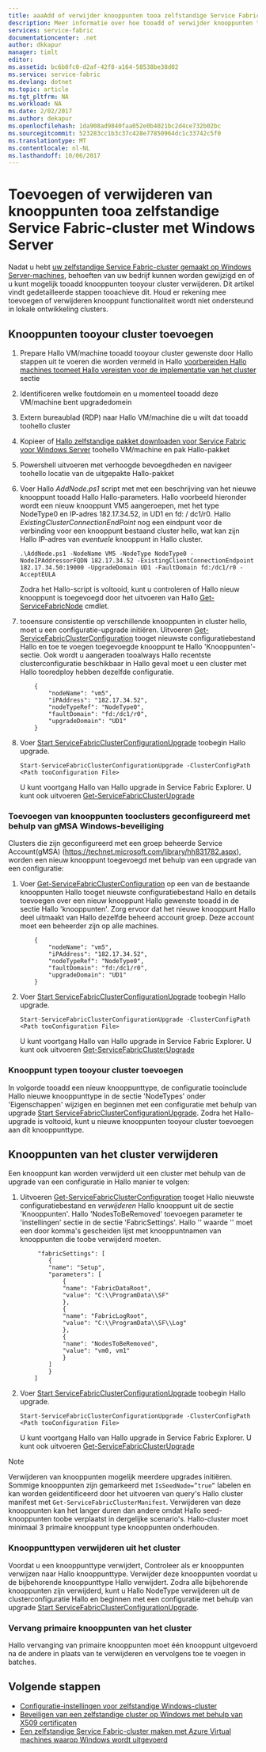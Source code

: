```yaml
---
title: aaaAdd of verwijder knooppunten tooa zelfstandige Service Fabric-cluster | Microsoft Docs
description: Meer informatie over hoe tooadd of verwijder knooppunten tooan Azure Service Fabric-cluster op een fysieke of virtuele machine met Windows Server, kan nu on-premises of in een cloud.
services: service-fabric
documentationcenter: .net
author: dkkapur
manager: timlt
editor: 
ms.assetid: bc6b8fc0-d2af-42f8-a164-58538be38d02
ms.service: service-fabric
ms.devlang: dotnet
ms.topic: article
ms.tgt_pltfrm: NA
ms.workload: NA
ms.date: 2/02/2017
ms.author: dekapur
ms.openlocfilehash: 1da908ad9840faa052e0b4021bc2d4ce732b02bc
ms.sourcegitcommit: 523283cc1b3c37c428e77850964dc1c33742c5f0
ms.translationtype: MT
ms.contentlocale: nl-NL
ms.lasthandoff: 10/06/2017
---
```

# <a name="add-or-remove-nodes-tooa-standalone-service-fabric-cluster-running-on-windows-server"></a>Toevoegen of verwijderen van knooppunten tooa zelfstandige Service Fabric-cluster met Windows Server
Nadat u hebt [uw zelfstandige Service Fabric-cluster gemaakt op Windows Server-machines](service-fabric-cluster-creation-for-windows-server.md), behoeften van uw bedrijf kunnen worden gewijzigd en of u kunt mogelijk tooadd knooppunten tooyour cluster verwijderen. Dit artikel vindt gedetailleerde stappen tooachieve dit. Houd er rekening mee toevoegen of verwijderen knooppunt functionaliteit wordt niet ondersteund in lokale ontwikkeling clusters.

## <a name="add-nodes-tooyour-cluster"></a>Knooppunten tooyour cluster toevoegen
1. Prepare Hallo VM/machine tooadd tooyour cluster gewenste door Hallo stappen uit te voeren die worden vermeld in Hallo [voorbereiden Hallo machines toomeet Hallo vereisten voor de implementatie van het cluster](service-fabric-cluster-creation-for-windows-server.md) sectie
2. Identificeren welke foutdomein en u momenteel tooadd deze VM/machine bent upgradedomein
3. Extern bureaublad (RDP) naar Hallo VM/machine die u wilt dat tooadd toohello cluster
4. Kopieer of [Hallo zelfstandige pakket downloaden voor Service Fabric voor Windows Server](http://go.microsoft.com/fwlink/?LinkId=730690) toohello VM/machine en pak Hallo-pakket
5. Powershell uitvoeren met verhoogde bevoegdheden en navigeer toohello locatie van de uitgepakte Hallo-pakket
6. Voer Hallo *AddNode.ps1* script met met een beschrijving van het nieuwe knooppunt tooadd Hallo Hallo-parameters. Hallo voorbeeld hieronder wordt een nieuw knooppunt VM5 aangeroepen, met het type NodeType0 en IP-adres 182.17.34.52, in UD1 en fd: / dc1/r0. Hallo *ExistingClusterConnectionEndPoint* nog een eindpunt voor de verbinding voor een knooppunt bestaand cluster hello, wat kan zijn Hallo IP-adres van *eventuele* knooppunt in Hallo cluster.

    ```
    .\AddNode.ps1 -NodeName VM5 -NodeType NodeType0 -NodeIPAddressorFQDN 182.17.34.52 -ExistingClientConnectionEndpoint 182.17.34.50:19000 -UpgradeDomain UD1 -FaultDomain fd:/dc1/r0 -AcceptEULA
    ```
    Zodra het Hallo-script is voltooid, kunt u controleren of Hallo nieuw knooppunt is toegevoegd door het uitvoeren van Hallo [Get-ServiceFabricNode](/powershell/module/servicefabric/get-servicefabricnode?view=azureservicefabricps) cmdlet.

7. tooensure consistentie op verschillende knooppunten in cluster hello, moet u een configuratie-upgrade initiëren. Uitvoeren [Get-ServiceFabricClusterConfiguration](/powershell/module/servicefabric/get-servicefabricclusterconfiguration?view=azureservicefabricps) tooget nieuwste configuratiebestand Hallo en toe te voegen toegevoegde knooppunt te Hallo 'Knooppunten'-sectie. Ook wordt u aangeraden tooalways Hallo recentste clusterconfiguratie beschikbaar in Hallo geval moet u een cluster met Hallo tooredploy hebben dezelfde configuratie.

    ```
        {
            "nodeName": "vm5",
            "iPAddress": "182.17.34.52",
            "nodeTypeRef": "NodeType0",
            "faultDomain": "fd:/dc1/r0",
            "upgradeDomain": "UD1"
        }
    ```
8. Voer [Start ServiceFabricClusterConfigurationUpgrade](/powershell/module/servicefabric/start-servicefabricclusterconfigurationupgrade?view=azureservicefabricps) toobegin Hallo upgrade.

    ```
    Start-ServiceFabricClusterConfigurationUpgrade -ClusterConfigPath <Path tooConfiguration File>

    ```
    U kunt voortgang Hallo van Hallo upgrade in Service Fabric Explorer. U kunt ook uitvoeren [Get-ServiceFabricClusterUpgrade](/powershell/module/servicefabric/get-servicefabricclusterupgrade?view=azureservicefabricps)

### <a name="add-nodes-tooclusters-configured-with-windows-security-using-gmsa"></a>Toevoegen van knooppunten tooclusters geconfigureerd met behulp van gMSA Windows-beveiliging
Clusters die zijn geconfigureerd met een groep beheerde Service Account(gMSA) (https://technet.microsoft.com/library/hh831782.aspx), worden een nieuw knooppunt toegevoegd met behulp van een upgrade van een configuratie:
1. Voer [Get-ServiceFabricClusterConfiguration](/powershell/module/servicefabric/get-servicefabricclusterconfiguration?view=azureservicefabricps) op een van de bestaande knooppunten Hallo tooget nieuwste configuratiebestand Hallo en details toevoegen over een nieuw knooppunt Hallo gewenste tooadd in de sectie Hallo 'knooppunten'. Zorg ervoor dat het nieuwe knooppunt Hallo deel uitmaakt van Hallo dezelfde beheerd account groep. Deze account moet een beheerder zijn op alle machines.

    ```
        {
            "nodeName": "vm5",
            "iPAddress": "182.17.34.52",
            "nodeTypeRef": "NodeType0",
            "faultDomain": "fd:/dc1/r0",
            "upgradeDomain": "UD1"
        }
    ```
2. Voer [Start ServiceFabricClusterConfigurationUpgrade](/powershell/module/servicefabric/start-servicefabricclusterconfigurationupgrade?view=azureservicefabricps) toobegin Hallo upgrade.

    ```
    Start-ServiceFabricClusterConfigurationUpgrade -ClusterConfigPath <Path tooConfiguration File>
    ```
    U kunt voortgang Hallo van Hallo upgrade in Service Fabric Explorer. U kunt ook uitvoeren [Get-ServiceFabricClusterUpgrade](/powershell/module/servicefabric/get-servicefabricclusterupgrade?view=azureservicefabricps)

### <a name="add-node-types-tooyour-cluster"></a>Knooppunt typen tooyour cluster toevoegen
In volgorde tooadd een nieuw knooppunttype, de configuratie tooinclude Hallo nieuwe knooppunttype in de sectie 'NodeTypes' onder 'Eigenschappen' wijzigen en beginnen met een configuratie met behulp van upgrade [Start ServiceFabricClusterConfigurationUpgrade](/powershell/module/servicefabric/start-servicefabricclusterconfigurationupgrade?view=azureservicefabricps). Zodra het Hallo-upgrade is voltooid, kunt u nieuwe knooppunten tooyour cluster toevoegen aan dit knooppunttype.

## <a name="remove-nodes-from-your-cluster"></a>Knooppunten van het cluster verwijderen
Een knooppunt kan worden verwijderd uit een cluster met behulp van de upgrade van een configuratie in Hallo manier te volgen:

1. Uitvoeren [Get-ServiceFabricClusterConfiguration](/powershell/module/servicefabric/get-servicefabricclusterconfiguration?view=azureservicefabricps) tooget Hallo nieuwste configuratiebestand en *verwijderen* Hallo knooppunt uit de sectie 'Knooppunten'.
Hallo 'NodesToBeRemoved' toevoegen parameter te 'instellingen' sectie in de sectie 'FabricSettings'. Hallo '' waarde '' moet een door komma's gescheiden lijst met knooppuntnamen van knooppunten die toobe verwijderd moeten.

    ```
         "fabricSettings": [
            {
            "name": "Setup",
            "parameters": [
                {
                "name": "FabricDataRoot",
                "value": "C:\\ProgramData\\SF"
                },
                {
                "name": "FabricLogRoot",
                "value": "C:\\ProgramData\\SF\\Log"
                },
                {
                "name": "NodesToBeRemoved",
                "value": "vm0, vm1"
                }
            ]
            }
        ]
    ```
2. Voer [Start ServiceFabricClusterConfigurationUpgrade](/powershell/module/servicefabric/start-servicefabricclusterconfigurationupgrade?view=azureservicefabricps) toobegin Hallo upgrade.

    ```
    Start-ServiceFabricClusterConfigurationUpgrade -ClusterConfigPath <Path tooConfiguration File>

    ```
    U kunt voortgang Hallo van Hallo upgrade in Service Fabric Explorer. U kunt ook uitvoeren [Get-ServiceFabricClusterUpgrade](/powershell/module/servicefabric/get-servicefabricclusterupgrade?view=azureservicefabricps)

> [!NOTE]
> Verwijderen van knooppunten mogelijk meerdere upgrades initiëren. Sommige knooppunten zijn gemarkeerd met `IsSeedNode=”true”` labelen en kan worden geïdentificeerd door het uitvoeren van query's Hallo cluster manifest met `Get-ServiceFabricClusterManifest`. Verwijderen van deze knooppunten kan het langer duren dan andere omdat Hallo seed-knooppunten toobe verplaatst in dergelijke scenario's. Hallo-cluster moet minimaal 3 primaire knooppunt type knooppunten onderhouden.
> 
> 

### <a name="remove-node-types-from-your-cluster"></a>Knooppunttypen verwijderen uit het cluster
Voordat u een knooppunttype verwijdert, Controleer als er knooppunten verwijzen naar Hallo knooppunttype. Verwijder deze knooppunten voordat u de bijbehorende knooppunttype Hallo verwijdert. Zodra alle bijbehorende knooppunten zijn verwijderd, kunt u Hallo NodeType verwijderen uit de clusterconfiguratie Hallo en beginnen met een configuratie met behulp van upgrade [Start ServiceFabricClusterConfigurationUpgrade](/powershell/module/servicefabric/start-servicefabricclusterconfigurationupgrade?view=azureservicefabricps).


### <a name="replace-primary-nodes-of-your-cluster"></a>Vervang primaire knooppunten van het cluster
Hallo vervanging van primaire knooppunten moet één knooppunt uitgevoerd na de andere in plaats van te verwijderen en vervolgens toe te voegen in batches.


## <a name="next-steps"></a>Volgende stappen
* [Configuratie-instellingen voor zelfstandige Windows-cluster](service-fabric-cluster-manifest.md)
* [Beveiligen van een zelfstandige cluster op Windows met behulp van X509 certificaten](service-fabric-windows-cluster-x509-security.md)
* [Een zelfstandige Service Fabric-cluster maken met Azure Virtual machines waarop Windows wordt uitgevoerd](service-fabric-cluster-creation-with-windows-azure-vms.md)

